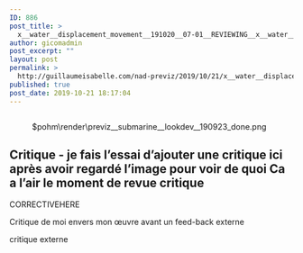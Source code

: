 ```yaml
---
ID: 886
post_title: >
  x__water__displacement_movement__191020__07-01__REVIEWING__x__water__displacement_movement__190924__07__Wood_Branch.project
author: gicomadmin
post_excerpt: ""
layout: post
permalink: >
  http://guillaumeisabelle.com/nad-previz/2019/10/21/x__water__displacement_movement__191020__07-01__reviewing__x__water__displacement_movement__190924__07__wood_branch-project/
published: true
post_date: 2019-10-21 18:17:04
---
```

<!-- wp:image {"id":889} --><figure class="wp-block-image">

<img src="http://guillaumeisabelle.com/nad-previz/wp-content/uploads/sites/19/2019/10/previz__submarine__lookdev__190923_done-1024x577.png" alt="" class="wp-image-889" /><figcaption>$pohm\render\previz\_\_submarine\_\_lookdev__190923_done.png</figcaption></figure> <!-- /wp:image -->

<!-- wp:heading -->

## Critique - je fais l’essai d’ajouter une critique ici après avoir regardé l’image pour voir de quoi Ca a l’air le moment de revue critique 

<!-- /wp:heading -->

<!-- wp:paragraph -->

CORRECTIVEHERE

<!-- /wp:paragraph -->

<!-- wp:paragraph -->

Critique de moi envers mon œuvre avant un feed-back externe 

<!-- /wp:paragraph -->

<!-- wp:paragraph -->

critique externe 

<!-- /wp:paragraph -->